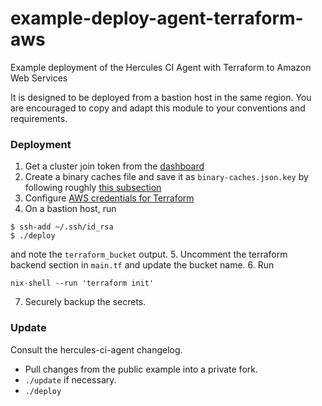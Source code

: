 # example-deploy-agent-terraform-aws
Example deployment of the Hercules CI Agent with Terraform to Amazon Web Services

It is designed to be deployed from a bastion host in the same region.
You are encouraged to copy and adapt this module to your conventions and requirements.

### Deployment

<!-- TODO refine these steps when frontend / docs are updated -->

1. Get a cluster join token from the [dashboard](https://hercules-ci.com/dashboard)
2. Create a binary caches file and save it as `binary-caches.json.key` by following roughly [this subsection](https://docs.hercules-ci.com/hercules-ci/getting-started/deploy/manual/#_3_configure_binary_caches)
3. Configure [AWS credentials for Terraform](https://www.terraform.io/docs/providers/aws/index.html)
4. On a bastion host, run
```
$ ssh-add ~/.ssh/id_rsa
$ ./deploy
```
and note the `terraform_bucket` output.
5. Uncomment the terraform backend section in `main.tf` and update the bucket name.
6. Run
```
nix-shell --run 'terraform init'
```
7. Securely backup the secrets.

### Update

Consult the hercules-ci-agent changelog.
 - Pull changes from the public example into a private fork.
 - `./update` if necessary.
 - `./deploy`
